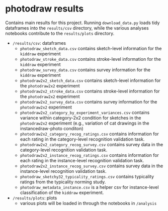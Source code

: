 # photodraw results

Contains main results for this project. Running `download_data.py` loads tidy dataframes into the `results/csv` directory, while the various analyses notebooks contribute to the `results/plots` directory.

- `/results/csv`: dataframes
  - `photodraw_sketch_data.csv` contains sketch-level information for the `kiddraw` experiment
  - `photodraw_stroke_data.csv` contains stroke-level information for the `kiddraw` experiment
  - `photodraw_survey_data.csv` contains survey information for the `kiddraw` experiment
  - `photodraw2x2_sketch_data.csv` contains sketch-level information for the `photodraw2x2` experiment
  - `photodraw2x2_stroke_data.csv` contains stroke-level information for the `photodraw2x2` experiment
  - `photodraw2x2_survey_data.csv` contains survey information for the `photodraw2x2` experiment
  - `photodraw2x2_category_by_experiment_variances.csv` contains variance within category-2x2 condition for sketches in the `photodraw2x2` experiment (e.g., variation of cat drawings in the instancedraw-photo conditon)
  - `photodraw2x2_category_recog_ratings.csv` contains information for each rating in the category-level recognition validation task.
  - `photodraw2x2_category_recog_survey.csv` contains survey data in the category-level recognition validation task.
  - `photodraw2x2_instance_recog_ratings.csv` contains information for each rating in the instance-level recognition validation task.
  - `photodraw2x2_instance_recog_survey.csv` contains survey data in the instance-level recognition validation task.
  - `photodraw_sketchy32_typicality_ratings.csv` contains typicality ratings from the typicality norming study. 
  - `photodraw_metadata_instance.csv` is a helper csv for instance-level classification of the `kiddraw` experiment.
- `/results/plots`: plots
  - various plots will be loaded in through the notebooks in `/analysis`
